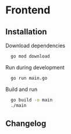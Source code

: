 # Frontend

## Installation

Download dependencies

```bash
  go mod download
```

Run during development

```bash
  go run main.go
```

Build and run

```bash
  go build -o main
  ./main
```

## Changelog
